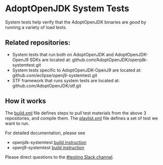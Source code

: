 # AdoptOpenJDK System Tests

System tests help verify that the AdoptOpenJDK binaries are *good* by running a variety of load tests.

## Related repositories:
- System tests that run both on AdoptOpenJDK and AdoptOpenJDK-OpenJ9 SDKs are located at:  github.com/AdoptOpenJDK/openjdk-systemtest.git
- System tests specific to AdoptOpenJDK-OpenJ9 are located at: github.com/eclipse/openj9-systemtest.git
- STF framework that runs system tests are located at: github.com/AdoptOpenJDK/stf.git

## How it works
The [build.xml](https://github.com/adoptium/aqa-tests/blob/master/system/build.xml) file defines steps to pull test materials from the above 3 repositories, and compile them. The [playlist.xml](https://github.com/adoptium/aqa-tests/blob/master/system/playlist.xml) file defines a set of test we want to run.

For detailed documentation, please see
- openjdk-systemtest [build instruction](https://github.com/AdoptOpenJDK/openjdk-systemtest/blob/master/openjdk.build/docs/build.md)
- openj9-systemtest [build instruction](https://github.com/eclipse/openj9-systemtest/blob/master/openj9.build/docs/build.md)

Please direct questions to the [#testing Slack channel](https://adoptopenjdk.slack.com/messages/C5219G28G).
